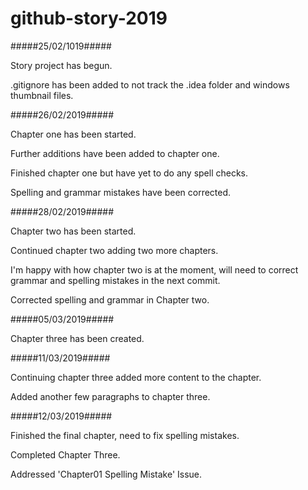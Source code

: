 # github-story-2019

#####25/02/1019#####

Story project has begun.

.gitignore has been added to not track the .idea folder and windows thumbnail files.

#####26/02/2019#####

Chapter one has been started.

Further additions have been added to chapter one.

Finished chapter one but have yet to do any spell checks.

Spelling and grammar mistakes have been corrected.

#####28/02/2019#####

Chapter two has been started.

Continued chapter two adding two more chapters.

I'm happy with how chapter two is at the moment, will need to correct grammar and spelling mistakes in the next commit.

Corrected spelling and grammar in Chapter two.

#####05/03/2019#####

Chapter three has been created.

#####11/03/2019#####

Continuing chapter three added more content to the chapter.

Added another few paragraphs to chapter three.

#####12/03/2019#####

Finished the final chapter, need to fix spelling mistakes.

Completed Chapter Three.

Addressed 'Chapter01 Spelling Mistake' Issue.